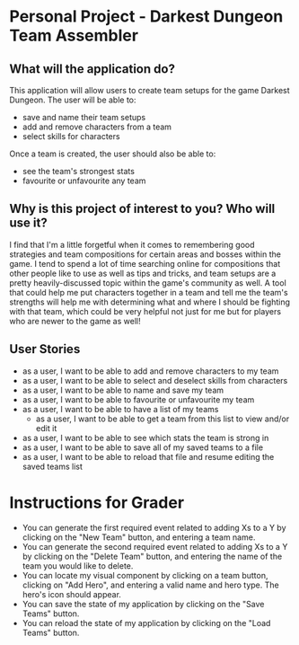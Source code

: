 # Personal Project - Darkest Dungeon Team Assembler

## What will the application do?

This application will allow users to create 
team setups for the game Darkest Dungeon. The 
user will be able to: 
- save and name their team setups
- add and remove characters from a team
- select skills for characters

Once a team is created, the user should 
also be able to: 
- see the team's strongest stats
- favourite or unfavourite any team


## Why is this project of interest to you? Who will use it?

I find that I'm a little forgetful when it comes to remembering 
good strategies and team compositions for certain areas 
and bosses within the game. I tend to spend a lot of time searching 
online for compositions that other people like to 
use as well as tips and tricks, and team setups are a pretty 
heavily-discussed topic within the game's community as 
well. A tool that could help me put characters together in a team and
tell me the team's strengths will help me with determining what and where
I should be fighting with that team, which could be very helpful not just for me
but for players who are newer to the game as well!

## User Stories

- as a user, I want to be able to add and remove characters to my team
- as a user, I want to be able to select and deselect skills from characters
- as a user, I want to be able to name and save my team
- as a user, I want to be able to favourite or unfavourite my team
- as a user, I want to be able to have a list of my teams
  - as a user, I want to be able to get a team from this list to view 
    and/or edit it
- as a user, I want to be able to see which stats the team is strong in
- as a user, I want to be able to save all of my saved teams to a file
- as a user, I want to be able to reload that file and resume editing the saved teams list


# Instructions for Grader

- You can generate the first required event related to adding Xs to a Y by clicking on the "New Team" button,
    and entering a team name. 
- You can generate the second required event related to adding Xs to a Y by clicking on the "Delete Team" button,
    and entering the name of the team you would like to delete.
- You can locate my visual component by clicking on a team button, clicking on "Add Hero", and entering a valid name and 
    hero type. The hero's icon should appear. 
- You can save the state of my application by clicking on the "Save Teams" button.
- You can reload the state of my application by clicking on the "Load Teams" button. 